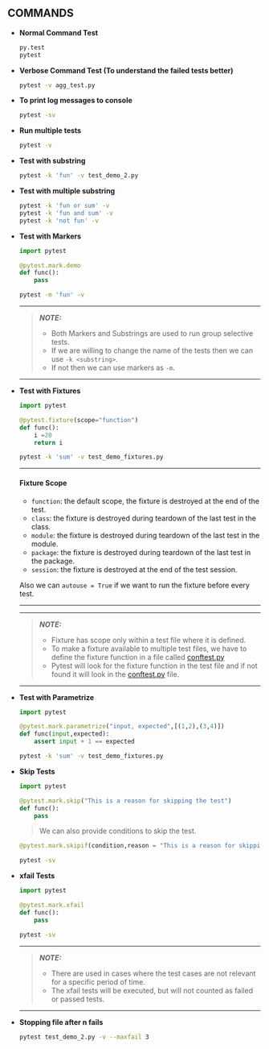 ## COMMANDS

- **Normal Command Test**

  ```bash
  py.test
  pytest
  ```

- **Verbose Command Test (To understand the failed tests better)**

  ```bash
  pytest -v agg_test.py
  ```

- **To print log messages to console**

  ```bash
  pytest -sv
  ```

- **Run multiple tests**

  ```bash
  pytest -v
  ```

- **Test with substring**
  ```bash
  pytest -k 'fun' -v test_demo_2.py
  ```

- **Test with multiple substring**
  ```bash
  pytest -k 'fun or sum' -v
  pytest -k 'fun and sum' -v
  pytest -k 'not fun' -v
  ```

- **Test with Markers**
  ```python
  import pytest
  
  @pytest.mark.demo
  def func():
      pass
  ```
  ```bash
  pytest -m 'fun' -v
  ```

  ---
  > **_NOTE:_**
  > - Both Markers and Substrings are used to run group selective tests.
  > - If we are willing to change the name of the tests then we can use `-k <substring>`.
  > - If not then we can use markers as `-m`.

  ---

- **Test with Fixtures**
  
  ```python
  import pytest

  @pytest.fixture(scope="function")
  def func():
      i =20
      return i
  ```
 
  ```bash
  pytest -k 'sum' -v test_demo_fixtures.py
  ```
  
  ---
  #### **Fixture Scope**
  - `function`: the default scope, the fixture is destroyed at the end of the test.
  - `class`: the fixture is destroyed during teardown of the last test in the class.
  - `module`: the fixture is destroyed during teardown of the last test in the module.
  - `package`: the fixture is destroyed during teardown of the last test in the package.
  - `session`: the fixture is destroyed at the end of the test session.

  Also we can `autouse = True` if we want to run the fixture before every test.
  
  ---

  ---
  > **_NOTE:_**
  > - Fixture has scope only within a test file where it is defined.
  > - To make a fixture available to multiple test files, we have to define the fixture function in a file called [conftest.py](./fixture/conftest.py)
  > - Pytest will look for the fixture function in the test file and if not found it will look in the [conftest.py](./fixture/conftest.py) file.
  
  ---

- **Test with Parametrize**

  ```python
  import pytest

  @pytest.mark.parametrize("input, expected",[(1,2),(3,4)])
  def func(input,expected):
      assert input + 1 == expected
  ```
  
  ```bash
  pytest -k 'sum' -v test_demo_fixtures.py
  ```

- **Skip Tests**

  ```python
  import pytest

  @pytest.mark.skip("This is a reason for skipping the test")
  def func():
      pass
  ```

  > We can also provide conditions to skip the test.
  ```python
  @pytest.mark.skipif(condition,reason = "This is a reason for skipping the test")
  ```
  
  ```bash
  pytest -sv
  ```

- **xfail Tests**

  ```python
  import pytest

  @pytest.mark.xfail
  def func():
      pass
  ```
  
  ```bash
  pytest -sv
  ```

  ---
  > **_NOTE:_**
  > - There are used in cases where the test cases are not relevant for a specific period of time.
  > - The xfail tests will be executed, but will not counted as failed or passed tests.

  ---

- **Stopping file after n fails**
  ```bash
  pytest test_demo_2.py -v --maxfail 3
  ```